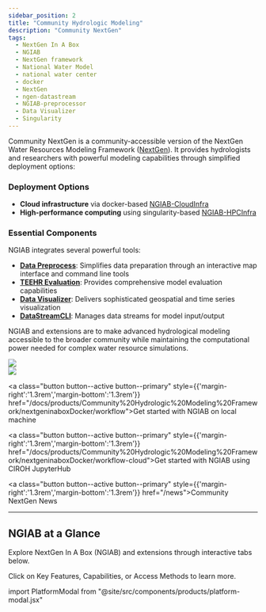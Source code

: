 ```yaml
---
sidebar_position: 2
title: "Community Hydrologic Modeling"
description: "Community NextGen"
tags:
  - NextGen In A Box
  - NGIAB
  - NextGen framework
  - National Water Model
  - national water center
  - docker
  - NextGen
  - ngen-datastream
  - NGIAB-preprocessor
  - Data Visualizer
  - Singularity
---
```


Community NextGen is a community-accessible version of the NextGen Water Resources Modeling Framework ([NextGen](https://github.com/NOAA-OWP/ngen)). It provides hydrologists and researchers with powerful modeling capabilities through simplified deployment options:

### Deployment Options
- **Cloud infrastructure** via docker-based [NGIAB-CloudInfra](https://github.com/CIROH-UA/NGIAB-CloudInfra/blob/main/README.md)
- **High-performance computing** using singularity-based [NGIAB-HPCInfra](https://github.com/CIROH-UA/NGIAB-HPCInfra/blob/main/README.md)

### Essential Components
NGIAB integrates several powerful tools:
- [**Data Preprocess**](https://github.com/CIROH-UA/NGIAB_data_preprocess/blob/main/README.md): Simplifies data preparation through an interactive map interface and command line tools
- [**TEEHR Evaluation**](https://github.com/CIROH-UA/ngiab-teehr/blob/main/README.md): Provides comprehensive model evaluation capabilities
- [**Data Visualizer**](https://github.com/CIROH-UA/ngiab-client): Delivers sophisticated geospatial and time series visualization
- [**DataStreamCLI**](https://github.com/CIROH-UA/ngen-datastream/blob/main/README.md): Manages data streams for model input/output

NGIAB and extensions are to make advanced hydrological modeling accessible to the broader community while maintaining the computational power needed for complex water resource simulations.


<div class="darkImage" style={{'margin-right':'1.3rem','margin-bottom':'1.3rem'}}><img src="/img/NGIAB-extensions-diagram-dark.png" /></div>
<div class="lightImage" style={{'margin-right':'1.3rem','margin-bottom':'1.3rem'}}><img src="/img/NGIAB-extensions-diagram-light.png" /></div>

<a class="button button--active button--primary" style={{'margin-right':'1.3rem','margin-bottom':'1.3rem'}}  href="/docs/products/Community%20Hydrologic%20Modeling%20Framework/nextgeninaboxDocker/workflow">Get started with NGIAB on local machine</a>

<a class="button button--active button--primary" style={{'margin-right':'1.3rem','margin-bottom':'1.3rem'}}  href="/docs/products/Community%20Hydrologic%20Modeling%20Framework/nextgeninaboxDocker/workflow-cloud">Get started with NGIAB using CIROH JupyterHub</a>

<a class="button button--active button--primary" style={{'margin-right':'1.3rem','margin-bottom':'1.3rem'}}  href="/news">Community NextGen News</a>

---

## NGIAB at a Glance

Explore NextGen In A Box (NGIAB) and extensions through interactive tabs below.

Click on Key Features, Capabilities, or Access Methods to learn more.

import PlatformModal from "@site/src/components/products/platform-modal.jsx"

<PlatformModal />